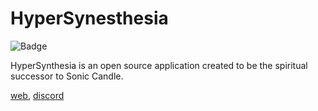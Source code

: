 # HyperSynesthesia

![Badge](https://github.com/Dakkra/HyperSynesthesia/actions/workflows/ci.yml/badge.svg?branch=main)

HyperSynthesia is an open source application created to be the spiritual successor to Sonic Candle.

[web](https://hypersynesthesia.com), [discord](https://discord.gg/MANggMn2aR)